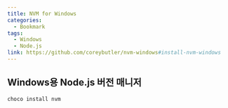 ```yaml
---
title: NVM for Windows
categories:
  - Bookmark
tags:
  - Windows
  - Node.js
link: https://github.com/coreybutler/nvm-windows#install-nvm-windows
---
```


Windows용 Node.js 버전 매니저
---

```shell
choco install nvm
```